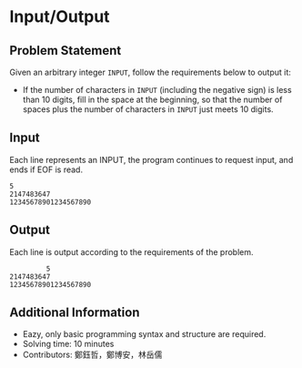 # Input/Output

## Problem Statement
Given an arbitrary integer `INPUT`, follow the requirements below to output it:

* If the number of characters in `INPUT` (including the negative sign) is less than 10 digits, fill in the space at the beginning, so that the number of spaces plus the number of characters in `INPUT` just meets 10 digits.

## Input
Each line represents an INPUT, the program continues to request input, and ends if EOF is read.
```
5
2147483647
12345678901234567890
```

## Output
Each line is output according to the requirements of the problem.
```
         5
2147483647
12345678901234567890
```

## Additional Information
* Eazy, only basic programming syntax and structure are required.
* Solving time: 10 minutes
* Contributors: 鄭鈺哲，鄭博安，林岳儒
